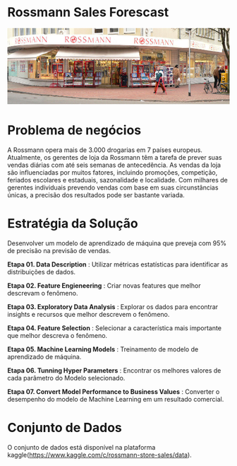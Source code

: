# Rossmann Sales Forescast

![Sales Forescast](img/rossmann.png)

# Problema de negócios

A Rossmann opera mais de 3.000 drogarias em 7 países europeus. Atualmente, os gerentes de loja da Rossmann têm a tarefa de prever suas vendas diárias com até seis semanas de antecedência. As vendas da loja são influenciadas por muitos fatores, incluindo promoções, competição, feriados escolares e estaduais, sazonalidade e localidade. Com milhares de gerentes individuais prevendo vendas com base em suas circunstâncias únicas, a precisão dos resultados pode ser bastante variada.

# Estratégia da Solução

Desenvolver um modelo de aprendizado de máquina que preveja com 95% de precisão na previsão de vendas.

**Etapa 01. Data Description** :  Utilizar métricas estatísticas para identificar as distribuições de dados.

**Etapa 02. Feature Engieneering** : Criar novas features que melhor descrevam o fenômeno.

**Etapa 03. Exploratory Data Analysis** : Explorar os dados para encontrar insights e recursos que melhor descrevem o fenômeno.

**Etapa 04. Feature Selection** : Selecionar a característica mais importante que melhor descreva o fenômeno.

**Etapa 05. Machine Learning Models** : Treinamento de modelo de aprendizado de máquina.

**Etapa 06. Tunning Hyper Parameters** : Encontrar os melhores valores de cada parâmetro do Modelo selecionado.

**Etapa 07. Convert Model Performance to Business Values** : Converter o desempenho do modelo de Machine Learning em um resultado comercial.


# Conjunto de Dados

O conjunto de dados está disponível na plataforma kaggle(https://www.kaggle.com/c/rossmann-store-sales/data).
